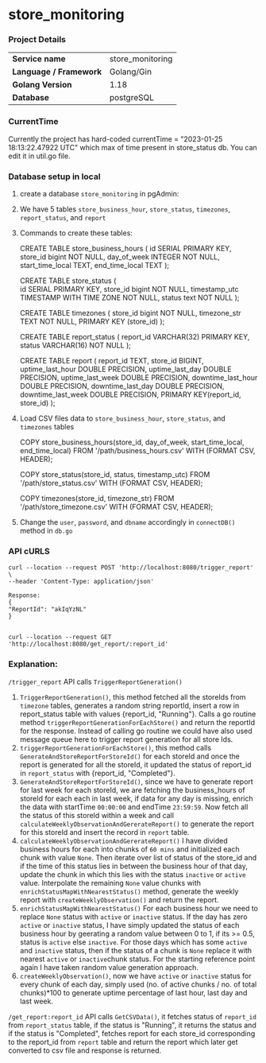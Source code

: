 # store_monitoring

### Project Details

|                          |                  |
|--------------------------|------------------|
| **Service name**         | store_monitoring |
| **Language / Framework** | Golang/Gin       |
| **Golang Version**       | 1.18             |
| **Database**             | postgreSQL       | 

### CurrentTime
Currently the project has hard-coded currentTime = "2023-01-25 18:13:22.47922 UTC" which max of time present in store_status db. You can edit it in util.go file.
### Database setup in local
1. create a database `store_monitoring` in pgAdmin:

2. We have 5 tables `store_business_hour`, `store_status`, `timezones`, `report_status`, and `report`

3. Commands to create these tables:

    
    CREATE TABLE store_business_hours (
    id SERIAL PRIMARY KEY, store_id bigint NOT NULL,
    day_of_week INTEGER NOT NULL,
    start_time_local TEXT,
    end_time_local TEXT
    );


    CREATE TABLE store_status (                                                       
    id SERIAL PRIMARY KEY, store_id bigint NOT NULL,
    timestamp_utc TIMESTAMP WITH TIME ZONE NOT NULL,
    status text NOT NULL
    );


    CREATE TABLE timezones (
    store_id bigint NOT NULL,
    timezone_str TEXT NOT NULL,
    PRIMARY KEY (store_id)
    );


    CREATE TABLE report_status (
    report_id VARCHAR(32) PRIMARY KEY,
    status VARCHAR(16) NOT NULL
    );


    CREATE TABLE report (
    report_id TEXT,
    store_id BIGINT,
    uptime_last_hour DOUBLE PRECISION,
    uptime_last_day DOUBLE PRECISION,
    uptime_last_week DOUBLE PRECISION,
    downtime_last_hour DOUBLE PRECISION,
    downtime_last_day DOUBLE PRECISION,
    downtime_last_week DOUBLE PRECISION,
    PRIMARY KEY(report_id, store_id)
    );

4. Load CSV files data to `store_business_hour`, `store_status`, and `timezones` tables


    COPY store_business_hours(store_id, day_of_week, start_time_local, end_time_local)
    FROM '/path/business_hours.csv'
    WITH (FORMAT CSV, HEADER);


    COPY store_status(store_id, status, timestamp_utc)
    FROM '/path/store_status.csv'
    WITH (FORMAT CSV, HEADER);


    COPY timezones(store_id, timezone_str)
    FROM '/path/store_timezone.csv'
    WITH (FORMAT CSV, HEADER);

5. Change the `user`, `password`, and `dbname` accordingly in `connectDB()` method in `db.go` 

### API cURLS

    curl --location --request POST 'http://localhost:8080/trigger_report' \
    --header 'Content-Type: application/json'

    Response:
    {
    "ReportId": "akIqYzNL"
    }


    curl --location --request GET 'http://localhost:8080/get_report/:report_id'


### Explanation:

`/trigger_report` API calls `TriggerReportGeneration()`


1. `TriggerReportGeneration()`, this method fetched all the storeIds from `timezone` tables, generates a random string reportId, insert a row in report_status table with values {report_id, "Running"}. Calls a go routine method `triggerReportGenerationForEachStore()` and return the reportId for the response. Instead of calling go routine we could have also used message queue here to trigger report generation for all store Ids.
2. `triggerReportGenerationForEachStore()`, this method calls `GenerateAndStoreReportForStoreId()` for each storeId and once the report is generated for all the storeId, it updated the status of report_id in `report_status` with {report_id, "Completed"}.
3. `GenerateAndStoreReportForStoreId()`, since we have to generate report for last week for each storeId, we are fetching the business_hours of storeId for each each in last week, if data for any day is missing, enrich the data with startTime `00:00:00` and endTime `23:59:59`. Now fetch all the status of this storeId within a week and call `calculateWeeklyObservationAndGererateReport()` to generate the report for this storeId and insert the record in `report` table.
4. `calculateWeeklyObservationAndGererateReport()` I have divided business hours for each into chunks of `60 mins` and initialized each chunk with value `None`. Then iterate over list of status of the store_id and if the time of this status lies in between the business hour of that day, update the chunk in which this lies with the status `inactive` or `active` value. Interpolate the remaining `None` value chunks with `enrichStatusMapWithNearestStatus()` method, generate the weekly report with `createWeeklyObservation()` and return the report.
5. `enrichStatusMapWithNearestStatus()` For each business hour we need to replace `None` status with `active` or `inactive` status. If the day has zero `active` or `inactive` status, I have simply updated the status of each business hour by geerating a random value between 0 to 1, if its >= 0.5, status is `active` else `inactive`. For those days which has some `active` and `inactive` status, then if the status of a chunk is `None` replace it with nearest `active` or `inactive`chunk status. For the starting reference point again I have taken random value generation approach.
6. `createWeeklyObservation()`, now we have `active` or `inactive` status for every chunk of each day, simply used (no. of active chunks / no. of total chunks)*100 to generate uptime percentage of last hour, last day and last week.


`/get_report:report_id` API calls `GetCSVData()`, it fetches status of `report_id` from `report_status` table, if the status is "Running", it returns the status and if the status is "Completed", fetches report for each store_id corresponding to the report_id from `report` table and return the report which later get converted to csv file and response is returned.